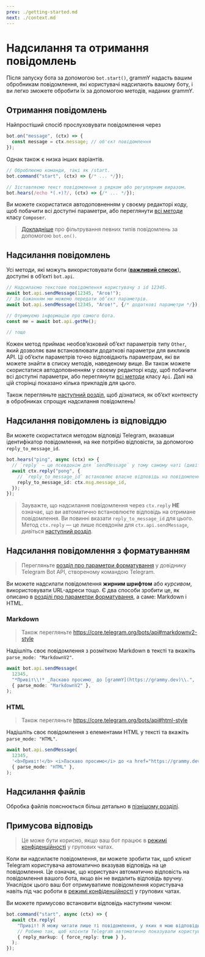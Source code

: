 ```yaml
---
prev: ./getting-started.md
next: ./context.md
---
```


# Надсилання та отримання повідомлень

Після запуску бота за допомогою `bot.start()`, grammY надасть вашим обробникам повідомлення, які користувачі надсилають вашому боту, і ви легко зможете обробити їх за допомогою методів, наданих grammY.

## Отримання повідомлень

Найпростіший спосіб прослуховувати повідомлення через

```ts
bot.on("message", (ctx) => {
  const message = ctx.message; // об'єкт повідомлення
});
```

Однак також є низка інших варіантів.

```ts
// Оброблюємо команди, такі як /start.
bot.command("start", (ctx) => {/* ... */});

// Зіставляємо текст повідомлення з рядком або регулярним виразом.
bot.hears(/echo *(.+)?/, (ctx) => {/* ... */});
```

Ви можете скористатися автодоповненням у своєму редакторі коду, щоб побачити всі доступні параметри, або переглянути [всі методи](https://deno.land/x/grammy/mod.ts?s=Composer) класу `Composer`.

> [Докладніше](./filter-queries.md) про фільтрування певних типів повідомлень за допомогою `bot.on()`.

## Надсилання повідомлень

Усі методи, які можуть використовувати боти (**[важливий список](https://core.telegram.org/bots/api#available-methods)**), доступні в об’єкті `bot.api`.

```ts
// Надсилаємо текстове повідомлення користувачу з id 12345.
await bot.api.sendMessage(12345, "Агов!");
// За бажанням ми можемо передати об’єкт параметрів.
await bot.api.sendMessage(12345, "Агов!", {/* додаткові параметри */});

// Отримуємо інформацію про самого бота.
const me = await bot.api.getMe();

// тощо
```

Кожен метод приймає необов’язковий об’єкт параметрів типу `Other`, який дозволяє вам встановлювати додаткові параметри для викликів API.
Ці об’єкти параметрів точно відповідають параметрам, які ви можете знайти в списку методів, наведеному вище.
Ви також можете скористатися автодоповненням у своєму редакторі коду, щоб побачити всі доступні параметри, або переглянути [всі методи](https://deno.land/x/grammy/mod.ts?s=Api) класу `Api`.
Далі на цій сторінці показано кілька прикладів для цього.

Також перегляньте [наступний розділ](./context.md), щоб дізнатися, як об’єкт контексту в обробниках спрощує надсилання повідомлень!

## Надсилання повідомлень із відповіддю

Ви можете скористатися методом відповіді Telegram, вказавши ідентифікатор повідомлення, на яке потрібно відповісти, за допомогою `reply_to_message_id`.

```ts
bot.hears("ping", async (ctx) => {
  // `reply` — це псевдонім для `sendMessage` у тому самому чаті (дивіться наступний розділ).
  await ctx.reply("pong", {
    // `reply_to_message_id` встановлює власне відповідь на повідомлення.
    reply_to_message_id: ctx.msg.message_id,
  });
});
```

> Зауважте, що надсилання повідомлення через `ctx.reply` **НЕ** означає, що ви автоматично встановлюєте відповідь на отримане повідомлення.
> Ви повинні вказати `reply_to_message_id` для цього.
> Метод `ctx.reply` — це лише псевдонім для `ctx.api.sendMessage`, дивіться [наступний розділ](./context.md#available-actions).

## Надсилання повідомлення з форматуванням

> Перегляньте [розділ про параметри форматування](https://core.telegram.org/bots/api#formatting-options) у довіднику Telegram Bot API, створеному командою Telegram.

Ви можете надсилати повідомлення **жирним шрифтом** або _курсивом_, використовувати URL-адреси тощо.
Є два способи зробити це, як описано в [розділі про параметри форматування](https://core.telegram.org/bots/api#formatting-options), а саме: Markdown і HTML.

### Markdown

> Також перегляньте <https://core.telegram.org/bots/api#markdownv2-style>

Надішліть своє повідомлення з розміткою Markdown в тексті та вкажіть `parse_mode: "MarkdownV2"`.

```ts
await bot.api.sendMessage(
  12345,
  "*Привіт\\!* _Ласкаво просимо_ до [grammY](https://grammy.dev)\\.",
  { parse_mode: "MarkdownV2" },
);
```

### HTML

> Також перегляньте <https://core.telegram.org/bots/api#html-style>

Надішліть своє повідомлення з елементами HTML у тексті та вкажіть `parse_mode: "HTML"`.

```ts
await bot.api.sendMessage(
  12345,
  '<b>Привіт!</b> <i>Ласкаво просимо</i> до <a href="https://grammy.dev">grammY</a>.',
  { parse_mode: "HTML" },
);
```

## Надсилання файлів

Обробка файлів пояснюється більш детально в [пізнішому розділі](./files.md#sending-files).

## Примусова відповідь

> Це може бути корисно, якщо ваш бот працює в [режимі конфіденційності](https://core.telegram.org/bots/features#privacy-mode) у групових чатах.

Коли ви надсилаєте повідомлення, ви можете зробити так, щоб клієнт Telegram користувача автоматично вказував відповідь на це повідомлення.
Це означає, що користувач автоматично відповість на повідомлення вашого бота, якщо він не видалить відповідь вручну.
Унаслідок цього ваш бот отримуватиме повідомлення користувача навіть під час роботи в [режимі конфіденційності](https://core.telegram.org/bots/features#privacy-mode) у групових чатах.

Ви можете примусово встановити відповідь наступним чином:

```ts
bot.command("start", async (ctx) => {
  await ctx.reply(
    "Привіт! Я можу читати лише ті повідомлення, у яких я маю відповідь!",
    // Робимо так, щоб клієнти Telegram автоматично показували користувачеві інтерфейс відповіді.
    { reply_markup: { force_reply: true } },
  );
});
```
